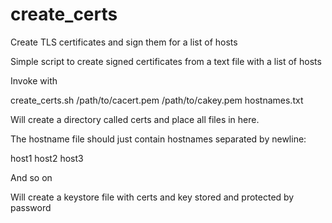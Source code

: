 # create_certs
Create TLS certificates and sign them for a list of hosts

Simple script to create signed certificates from a text file with a list of hosts

Invoke with
  
  create_certs.sh /path/to/cacert.pem /path/to/cakey.pem  hostnames.txt
  
Will create a directory called certs and place all files in here.

The hostname file should just contain hostnames separated by newline:

  host1
  host2
  host3
  
And so on

Will create a keystore file with certs and key stored and protected by password
